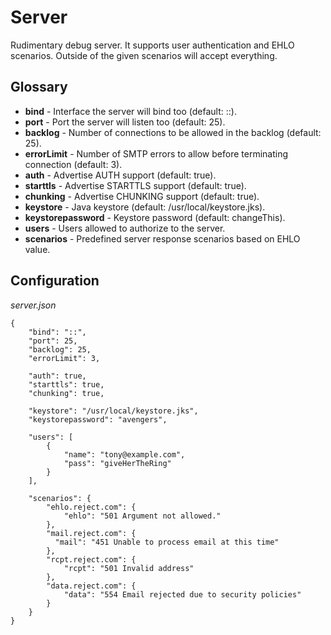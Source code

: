 Server
======
Rudimentary debug server.
It supports user authentication and EHLO scenarios.
Outside of the given scenarios will accept everything.


Glossary
--------
- **bind** - Interface the server will bind too (default: ::).
- **port** - Port the server will listen too (default: 25).
- **backlog** - Number of connections to be allowed in the backlog (default: 25).
- **errorLimit** - Number of SMTP errors to allow before terminating connection (default: 3).
- **auth** - Advertise AUTH support (default: true).
- **starttls** - Advertise STARTTLS support (default: true).
- **chunking** - Advertise CHUNKING support (default: true).
- **keystore** - Java keystore (default: /usr/local/keystore.jks).
- **keystorepassword** - Keystore password (default: changeThis).
- **users** - Users allowed to authorize to the server.
- **scenarios** - Predefined server response scenarios based on EHLO value.


Configuration
-------------
*server.json*

    {
        "bind": "::",
        "port": 25,
        "backlog": 25,
        "errorLimit": 3,

        "auth": true,
        "starttls": true,
        "chunking": true,

        "keystore": "/usr/local/keystore.jks",
        "keystorepassword": "avengers",

        "users": [
            {
                "name": "tony@example.com",
                "pass": "giveHerTheRing"
            }
        ],

        "scenarios": {
            "ehlo.reject.com": {
                "ehlo": "501 Argument not allowed."
            },
            "mail.reject.com": {
              "mail": "451 Unable to process email at this time"
            },
            "rcpt.reject.com": {
                "rcpt": "501 Invalid address"
            },
            "data.reject.com": {
                "data": "554 Email rejected due to security policies"
            }
        }
    }
